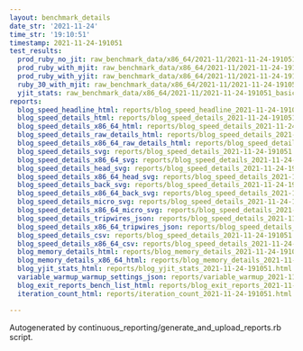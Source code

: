 ```yaml
---
layout: benchmark_details
date_str: '2021-11-24'
time_str: '19:10:51'
timestamp: 2021-11-24-191051
test_results:
  prod_ruby_no_jit: raw_benchmark_data/x86_64/2021-11/2021-11-24-191051_basic_benchmark_prod_ruby_no_jit.json
  prod_ruby_with_mjit: raw_benchmark_data/x86_64/2021-11/2021-11-24-191051_basic_benchmark_prod_ruby_with_mjit.json
  prod_ruby_with_yjit: raw_benchmark_data/x86_64/2021-11/2021-11-24-191051_basic_benchmark_prod_ruby_with_yjit.json
  ruby_30_with_mjit: raw_benchmark_data/x86_64/2021-11/2021-11-24-191051_basic_benchmark_ruby_30_with_mjit.json
  yjit_stats: raw_benchmark_data/x86_64/2021-11/2021-11-24-191051_basic_benchmark_yjit_stats.json
reports:
  blog_speed_headline_html: reports/blog_speed_headline_2021-11-24-191051.html
  blog_speed_details_html: reports/blog_speed_details_2021-11-24-191051.html
  blog_speed_details_x86_64_html: reports/blog_speed_details_2021-11-24-191051.x86_64.html
  blog_speed_details_raw_details_html: reports/blog_speed_details_2021-11-24-191051.raw_details.html
  blog_speed_details_x86_64_raw_details_html: reports/blog_speed_details_2021-11-24-191051.x86_64.raw_details.html
  blog_speed_details_svg: reports/blog_speed_details_2021-11-24-191051.svg
  blog_speed_details_x86_64_svg: reports/blog_speed_details_2021-11-24-191051.x86_64.svg
  blog_speed_details_head_svg: reports/blog_speed_details_2021-11-24-191051.head.svg
  blog_speed_details_x86_64_head_svg: reports/blog_speed_details_2021-11-24-191051.x86_64.head.svg
  blog_speed_details_back_svg: reports/blog_speed_details_2021-11-24-191051.back.svg
  blog_speed_details_x86_64_back_svg: reports/blog_speed_details_2021-11-24-191051.x86_64.back.svg
  blog_speed_details_micro_svg: reports/blog_speed_details_2021-11-24-191051.micro.svg
  blog_speed_details_x86_64_micro_svg: reports/blog_speed_details_2021-11-24-191051.x86_64.micro.svg
  blog_speed_details_tripwires_json: reports/blog_speed_details_2021-11-24-191051.tripwires.json
  blog_speed_details_x86_64_tripwires_json: reports/blog_speed_details_2021-11-24-191051.x86_64.tripwires.json
  blog_speed_details_csv: reports/blog_speed_details_2021-11-24-191051.csv
  blog_speed_details_x86_64_csv: reports/blog_speed_details_2021-11-24-191051.x86_64.csv
  blog_memory_details_html: reports/blog_memory_details_2021-11-24-191051.html
  blog_memory_details_x86_64_html: reports/blog_memory_details_2021-11-24-191051.x86_64.html
  blog_yjit_stats_html: reports/blog_yjit_stats_2021-11-24-191051.html
  variable_warmup_warmup_settings_json: reports/variable_warmup_2021-11-24-191051.warmup_settings.json
  blog_exit_reports_bench_list_html: reports/blog_exit_reports_2021-11-24-191051.bench_list.html
  iteration_count_html: reports/iteration_count_2021-11-24-191051.html

---
```

Autogenerated by continuous_reporting/generate_and_upload_reports.rb script.
